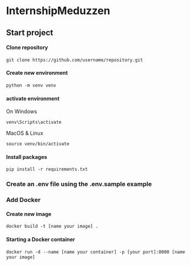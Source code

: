# InternshipMeduzzen

## Start project

#### Clone repository

`git clone https://github.com/username/repository.git`

#### Create new environment

`python -m venv venv `

#### activate environment

On Windows

`venv\Scripts\activate`

MacOS & Linux

`source venv/bin/activate`

#### Install packages

`pip install -r requirements.txt`

### Create an .env file using the .env.sample example 

### Add Docker

#### Create new image

`docker build -t [name your image] .`

#### Starting a Docker container

`docker run -d --name [name your container] -p [your port]:8000 [name your image] `





